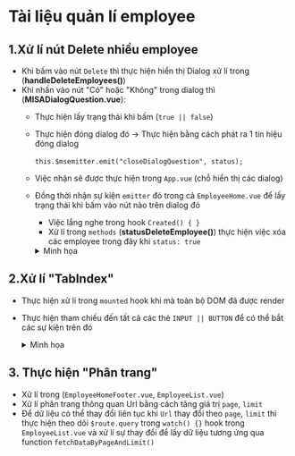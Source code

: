 # Tài liệu quản lí employee

## 1.Xử lí nút Delete nhiều employee
- Khi bấm vào nút `Delete` thì thực hiện hiển thị Dialog xử lí trong (**handleDeleteEmployees()**)
- Khi nhấn vào nút "Có" hoặc "Không" trong dialog thì (**MISADialogQuestion.vue**):
    - Thực hiện lấy trạng thái khi bấm (`true || false`)
    - Thực hiện đóng dialog đó 
        -> Thực hiện bằng cách phát ra 1 tín hiệu đóng dialog
        
        `this.$msemitter.emit("closeDialogQuestion", status);`
    - Việc nhận sẽ được thực hiện trong `App.vue` (chỗ hiển thị các dialog)
    - Đồng thời nhận sự kiện `emitter` đó trong cả `EmployeeHome.vue` để lấy trạng thái khi bấm vào nút nào trên dialog đó
        - Việc lắng nghe trong hook `Created() { }`
        - Xử lí trong `methods` (**statusDeleteEmployee()**) thực hiện việc xóa các employee trong đây khi `status: true`
        <details>
        <summary>Minh họa</summary>
        
        ![](Images/img_1.png)
        </details>
        
## 2.Xử lí "TabIndex"
- Thực hiện xử lí trong `mounted` hook khi mà toàn bộ DOM đã được render
- Thực hiện tham chiếu đến tất cả các thẻ `INPUT || BUTTON` để có thể bắt các sự kiện trên đó
    <details>
    <summary>Minh họa</summary>
    
    ```js
        // =================== Handel Tab - Start =======================
        // Lấy toàn bộ những thẻ có thuộc tính "Ref"
        const tagsContainRefAttr = Object.values(this.$refs);
        const inputs = [];
        // Kiểm tra những thẻ khác có phải là thẻ INPUT hoặc BUTTON hay không
        tagsContainRefAttr.forEach((input) => {
          if (input.nodeName === "INPUT" || input.nodeName === "BUTTON") {
            inputs.push(input);
          }
        });
        // Thêm xử lý sự kiện khi nhấn phím Tab
        inputs.forEach((input, index) => {
          input.addEventListener("keydown", (event) => {
            if (
              event.key === "Tab" &&
              !event.shiftKey &&
              index === inputs.length - 1
            ) {
              // Nếu đang ở input cuối cùng và nhấn phím Tab, chuyển về input đầu tiên
              event.preventDefault();
              inputs[0].focus();
            }
          });
        });
        // Thêm xử lý sự kiện khi nhả phím Tab
        inputs.forEach((input, index) => {
          input.addEventListener("keyup", (event) => {
            if (event.key === "Tab" && event.shiftKey && index === 0) {
              // Nếu đang ở input đầu tiên và nhấn Shift + Tab, chuyển về input cuối cùng
              event.preventDefault();
              inputs[inputs.length - 1].focus();
            }
          });
        });
        // =================== Handel Tab - End =======================
    ```
    </details>
    
## 3. Thực hiện "Phân trang"
- Xử lí trong (`EmployeeHomeFooter.vue`, `EmployeeList.vue`)
- Xử lí phân trang thông quan Url bằng cách tăng giá trị `page`, `limit`
- Để dữ liệu có thể thay đổi liên tục khi `Url` thay đổi theo `page`, `limit` thì thực hiện theo dõi `$route.query` trong `watch() {}` hook trong `EmployeeList.vue` và xử lí sự thay đổi để lấy dữ liệu tương ứng qua function `fetchDataByPageAndLimit()`